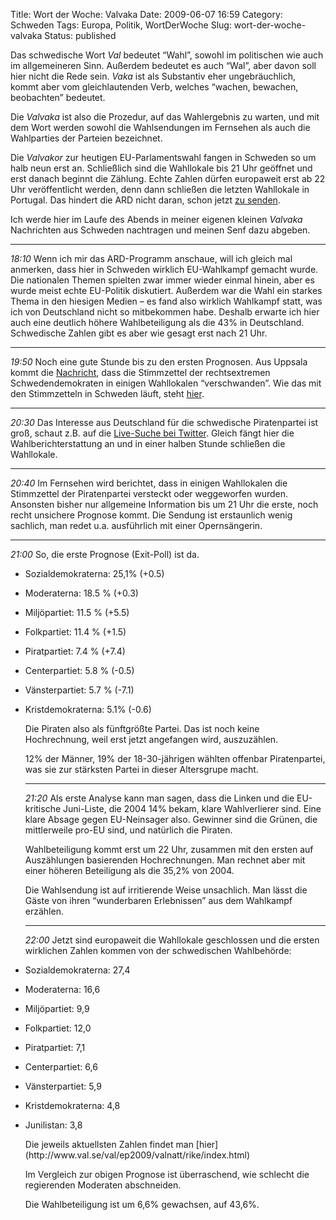 Title: Wort der Woche: Valvaka
Date: 2009-06-07 16:59
Category: Schweden
Tags: Europa, Politik, WortDerWoche
Slug: wort-der-woche-valvaka
Status: published

Das schwedische Wort *Val* bedeutet “Wahl”, sowohl im politischen wie
auch im allgemeineren Sinn. Außerdem bedeutet es auch “Wal”, aber davon
soll hier nicht die Rede sein. *Vaka* ist als Substantiv eher
ungebräuchlich, kommt aber vom gleichlautenden Verb, welches “wachen,
bewachen, beobachten” bedeutet.

Die *Valvaka* ist also die Prozedur, auf das Wahlergebnis zu warten, und
mit dem Wort werden sowohl die Wahlsendungen im Fernsehen als auch die
Wahlparties der Parteien bezeichnet.

Die *Valvakor* zur heutigen EU-Parlamentswahl fangen in Schweden so um
halb neun erst an. Schließlich sind die Wahllokale bis 21 Uhr geöffnet
und erst danach beginnt die Zählung. Echte Zahlen dürfen europaweit erst
ab 22 Uhr veröffentlicht werden, denn dann schließen die letzten
Wahllokale in Portugal. Das hindert die ARD nicht daran, schon jetzt [zu
senden](http://www.tagesschau.de/multimedia/livestreams/index.html).

Ich werde hier im Laufe des Abends in meiner eigenen kleinen *Valvaka*
Nachrichten aus Schweden nachtragen und meinen Senf dazu abgeben.

<!--more-->

* * * * *

*18:10* Wenn ich mir das ARD-Programm anschaue, will ich gleich mal
anmerken, dass hier in Schweden wirklich EU-Wahlkampf gemacht wurde. Die
nationalen Themen spielten zwar immer wieder einmal hinein, aber es
wurde meist echte EU-Politik diskutiert. Außerdem war die Wahl ein
starkes Thema in den hiesigen Medien – es fand also wirklich Wahlkampf
statt, was ich von Deutschland nicht so mitbekommen habe. Deshalb
erwarte ich hier auch eine deutlich höhere Wahlbeteiligung als die 43%
in Deutschland. Schwedische Zahlen gibt es aber wie gesagt erst nach 21
Uhr.

* * * * *

*19:50* Noch eine gute Stunde bis zu den ersten Prognosen. Aus Uppsala
kommt die
[Nachricht](http://www.dn.se/fordjupning/europa2009/misstankt-valfusk-i-uppsala-polisanmalt-1.886357),
dass die Stimmzettel der rechtsextremen Schwedendemokraten in einigen
Wahllokalen “verschwanden”. Wie das mit den Stimmzetteln in Schweden
läuft, steht [hier](http://www.fiket.de/2009/06/07/waehlen-gehen/).

* * * * *

*20:30* Das Interesse aus Deutschland für die schwedische Piratenpartei
ist groß, schaut z.B. auf die [Live-Suche bei
Twitter](http://search.twitter.com/search?q=schweden). Gleich fängt hier
die Wahlberichterstattung an und in einer halben Stunde schließen die
Wahllokale.

* * * * *

*20:40* Im Fernsehen wird berichtet, dass in einigen Wahllokalen die
Stimmzettel der Piratenpartei versteckt oder weggeworfen wurden.
Ansonsten bisher nur allgemeine Information bis um 21 Uhr die erste,
noch recht unsichere Prognose kommt. Die Sendung ist erstaunlich wenig
sachlich, man redet u.a. ausführlich mit einer Opernsängerin.

* * * * *

*21:00* So, die erste Prognose (Exit-Poll) ist da.

-   Sozialdemokraterna: 25,1% (+0.5)
-   Moderaterna: 18.5 % (+0.3)
-   Miljöpartiet: 11.5 % (+5.5)
-   Folkpartiet: 11.4 % (+1.5)
-   Piratpartiet: 7.4 % (+7.4)
-   Centerpartiet: 5.8 % (-0.5)
-   Vänsterpartiet: 5.7 % (-7.1)

-   Kristdemokraterna: 5.1% (-0.6)

    </p>
    Die Piraten also als fünftgrößte Partei. Das ist noch keine
    Hochrechnung, weil erst jetzt angefangen wird, auszuzählen.

    12% der Männer, 19% der 18-30-jährigen wählten offenbar
    Piratenpartei, was sie zur stärksten Partei in dieser Altersgrupe
    macht.

    * * * * *

    *21:20* Als erste Analyse kann man sagen, dass die Linken und die
    EU-kritische Juni-Liste, die 2004 14% bekam, klare Wahlverlierer
    sind. Eine klare Absage gegen EU-Neinsager also. Gewinner sind die
    Grünen, die mittlerweile pro-EU sind, und natürlich die Piraten.

    Wahlbeteiligung kommt erst um 22 Uhr, zusammen mit den ersten auf
    Auszählungen basierenden Hochrechnungen. Man rechnet aber mit einer
    höheren Beteiligung als die 35,2% von 2004.

    Die Wahlsendung ist auf irritierende Weise unsachlich. Man lässt die
    Gäste von ihren “wunderbaren Erlebnissen” aus dem Wahlkampf
    erzählen.

    * * * * *

    *22:00* Jetzt sind europaweit die Wahllokale geschlossen und die
    ersten wirklichen Zahlen kommen von der schwedischen Wahlbehörde:

-   Sozialdemokraterna: 27,4
-   Moderaterna: 16,6
-   Miljöpartiet: 9,9
-   Folkpartiet: 12,0
-   Piratpartiet: 7,1
-   Centerpartiet: 6,6
-   Vänsterpartiet: 5,9
-   Kristdemokraterna: 4,8

<ul>
<li>
Junilistan: 3,8

</p>
Die jeweils aktuellsten Zahlen findet man
[hier](http://www.val.se/val/ep2009/valnatt/rike/index.html)

Im Vergleich zur obigen Prognose ist überraschend, wie schlecht die
regierenden Moderaten abschneiden.

Die Wahlbeteiligung ist um 6,6% gewachsen, auf 43,6%.

